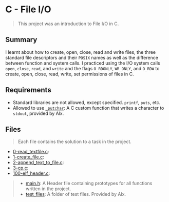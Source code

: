 # C - File I/O

> This project was an introduction to File I/O in C.

## Summary

I learnt about how to create, open, close, read and write files, the three standard file descriptors and their `POSIX` names as well as the difference between function and system calls. I practiced using the I/O system calls `open`, `close`, `read`, and `write` and the flags `O_RDONLY`, `WR_ONLY`, and `O_RDW` to create, open, close, read, write, set permissions of files in C.

## Requirements

- Standard libraries are not allowed, except specified. `printf`, `puts`, etc.
- Allowed to use [`_putchar`](https://github.com/alx-tools/_putchar.c/blob/master/_putchar.c): A
C custom function that writes a character to `stdout`, provided by Alx.

## Files

> Each file contains the solution to a task in the project.

- [0-read_textfile.c](https://github.com/Ebube-Ochemba/alx-low_level_programming/blob/master/0x15-file_io/0-read_textfile.c):
- [1-create_file.c](https://github.com/Ebube-Ochemba/alx-low_level_programming/blob/master/0x15-file_io/1-create_file.c):
- [2-append_text_to_file.c](https://github.com/Ebube-Ochemba/alx-low_level_programming/blob/master/0x15-file_io/2-append_text_to_file.c):
- [3-cp.c](https://github.com/Ebube-Ochemba/alx-low_level_programming/blob/master/0x15-file_io/3-cp.c):
- [100-elf_header.c](https://github.com/Ebube-Ochemba/alx-low_level_programming/blob/master/0x15-file_io/100-elf_header.c):

> - [main.h](https://github.com/Ebube-Ochemba/alx-low_level_programming/blob/master/0x15-file_io/main.h): A Header file containing prototypes for all functions written in the project.
> - [test_files](https://github.com/Ebube-Ochemba/alx-low_level_programming/tree/master/0x15-file_io/test_files): A folder of test files. Provided by Alx.
